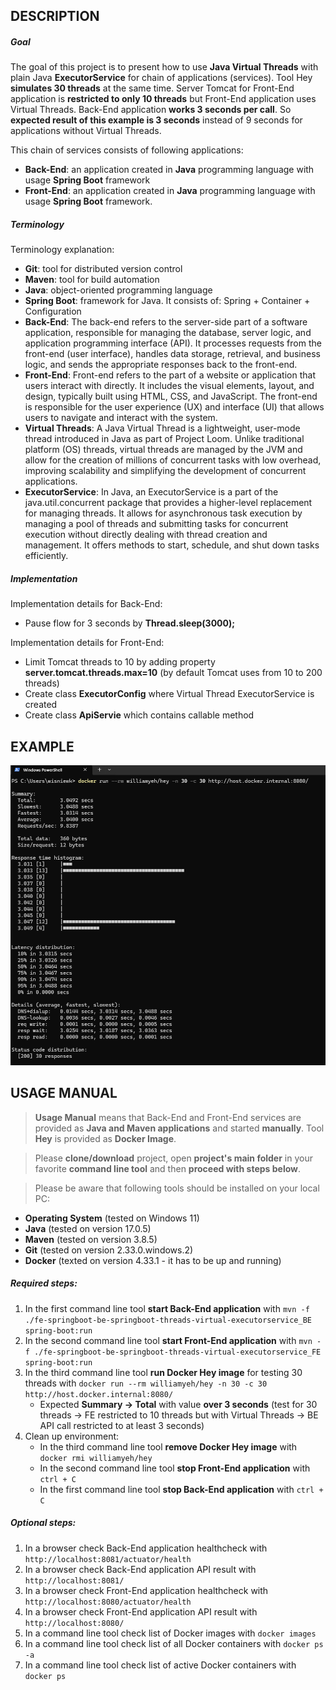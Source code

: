 DESCRIPTION
-----------

##### Goal
The goal of this project is to present how to use **Java Virtual Threads** with plain Java **ExecutorService** for chain of applications (services). Tool Hey **simulates 30 threads** at the same time. Server Tomcat for Front-End application is **restricted to only 10 threads** but Front-End application uses Virtual Threads. Back-End application **works 3 seconds per call**. So **expected result of this example is 3 seconds** instead of 9 seconds for applications without Virtual Threads.

This chain of services consists of following applications:
* **Back-End**: an application created in **Java** programming language with usage **Spring Boot** framework
* **Front-End**: an application created in **Java** programming language with usage **Spring Boot** framework.

##### Terminology
Terminology explanation:
* **Git**: tool for distributed version control
* **Maven**: tool for build automation
* **Java**: object-oriented programming language
* **Spring Boot**: framework for Java. It consists of: Spring + Container + Configuration
* **Back-End**: The back-end refers to the server-side part of a software application, responsible for managing the database, server logic, and application programming interface (API). It processes requests from the front-end (user interface), handles data storage, retrieval, and business logic, and sends the appropriate responses back to the front-end.
* **Front-End**: Front-end refers to the part of a website or application that users interact with directly. It includes the visual elements, layout, and design, typically built using HTML, CSS, and JavaScript. The front-end is responsible for the user experience (UX) and interface (UI) that allows users to navigate and interact with the system.
* **Virtual Threads**: A Java Virtual Thread is a lightweight, user-mode thread introduced in Java as part of Project Loom. Unlike traditional platform (OS) threads, virtual threads are managed by the JVM and allow for the creation of millions of concurrent tasks with low overhead, improving scalability and simplifying the development of concurrent applications.
* **ExecutorService**: In Java, an ExecutorService is a part of the java.util.concurrent package that provides a higher-level replacement for managing threads. It allows for asynchronous task execution by managing a pool of threads and submitting tasks for concurrent execution without directly dealing with thread creation and management. It offers methods to start, schedule, and shut down tasks efficiently.

##### Implementation
Implementation details for Back-End:
* Pause flow for 3 seconds by **Thread.sleep(3000);**

Implementation details for Front-End:
* Limit Tomcat threads to 10 by adding property **server.tomcat.threads.max=10** (by default Tomcat uses from 10 to 200 threads)
* Create class **ExecutorConfig** where Virtual Thread ExecutorService is created
* Create class **ApiServie** which contains callable method


EXAMPLE
-------

![My Image](readme-images/image-01.png)


USAGE MANUAL
------------

> **Usage Manual** means that Back-End and Front-End services are provided as **Java and Maven applications** and started **manually**. Tool **Hey** is provided as **Docker Image**.

> Please **clone/download** project, open **project's main folder** in your favorite **command line tool** and then **proceed with steps below**. 

> Please be aware that following tools should be installed on your local PC:  
* **Operating System** (tested on Windows 11)
* **Java** (tested on version 17.0.5)
* **Maven** (tested on version 3.8.5)
* **Git** (tested on version 2.33.0.windows.2)
* **Docker** (texted on version 4.33.1 - it has to be up and running)

##### Required steps:
1. In the first command line tool **start Back-End application** with `mvn -f ./fe-springboot-be-springboot-threads-virtual-executorservice_BE spring-boot:run`
1. In the second command line tool **start Front-End application** with `mvn -f ./fe-springboot-be-springboot-threads-virtual-executorservice_FE spring-boot:run`
1. In the third command line tool **run Docker Hey image** for testing 30 threads with `docker run --rm williamyeh/hey -n 30 -c 30 http://host.docker.internal:8080/`
   * Expected **Summary -> Total** with value **over 3 seconds** (test for 30 threads -> FE restricted to 10 threads but with Virtual Threads -> BE API call restricted to at least 3 seconds)
1. Clean up environment:
     * In the third command line tool **remove Docker Hey image** with `docker rmi williamyeh/hey`
     * In the second command line tool **stop Front-End application** with `ctrl + C`
     * In the first command line tool **stop Back-End application** with `ctrl + C`
     

##### Optional steps:
1. In a browser check Back-End application healthcheck with `http://localhost:8081/actuator/health`
1. In a browser check Back-End application API result with `http://localhost:8081/`
1. In a browser check Front-End application healthcheck with `http://localhost:8080/actuator/health`
1. In a browser check Front-End application API result with `http://localhost:8080/`
1. In a command line tool check list of Docker images with `docker images`
1. In a command line tool check list of all Docker containers with `docker ps -a`
1. In a command line tool check list of active Docker containers with `docker ps`